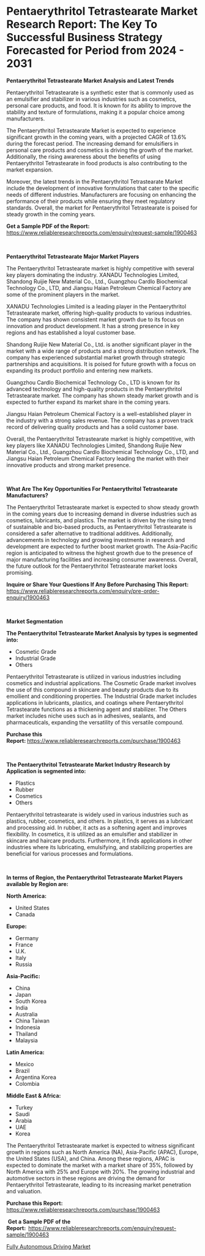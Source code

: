<p><h1>Pentaerythritol Tetrastearate Market Research Report: The Key To Successful Business Strategy Forecasted for Period from 2024 - 2031</h1></p><p><strong>Pentaerythritol Tetrastearate Market Analysis and Latest Trends</strong></p>
<p><p>Pentaerythritol Tetrastearate is a synthetic ester that is commonly used as an emulsifier and stabilizer in various industries such as cosmetics, personal care products, and food. It is known for its ability to improve the stability and texture of formulations, making it a popular choice among manufacturers.</p><p>The Pentaerythritol Tetrastearate Market is expected to experience significant growth in the coming years, with a projected CAGR of 13.6% during the forecast period. The increasing demand for emulsifiers in personal care products and cosmetics is driving the growth of the market. Additionally, the rising awareness about the benefits of using Pentaerythritol Tetrastearate in food products is also contributing to the market expansion.</p><p>Moreover, the latest trends in the Pentaerythritol Tetrastearate Market include the development of innovative formulations that cater to the specific needs of different industries. Manufacturers are focusing on enhancing the performance of their products while ensuring they meet regulatory standards. Overall, the market for Pentaerythritol Tetrastearate is poised for steady growth in the coming years.</p></p>
<p><strong>Get a Sample PDF of the Report:&nbsp;</strong> <a href="https://www.reliableresearchreports.com/enquiry/request-sample/1900463">https://www.reliableresearchreports.com/enquiry/request-sample/1900463</a></p>
<p>&nbsp;</p>
<p><strong>Pentaerythritol Tetrastearate Major Market Players</strong></p>
<p><p>The Pentaerythritol Tetrastearate market is highly competitive with several key players dominating the industry. XANADU Technologies Limited, Shandong Ruijie New Material Co., Ltd., Guangzhou Cardlo Biochemical Technology Co., LTD, and Jiangsu Haian Petroleum Chemical Factory are some of the prominent players in the market.</p><p>XANADU Technologies Limited is a leading player in the Pentaerythritol Tetrastearate market, offering high-quality products to various industries. The company has shown consistent market growth due to its focus on innovation and product development. It has a strong presence in key regions and has established a loyal customer base.</p><p>Shandong Ruijie New Material Co., Ltd. is another significant player in the market with a wide range of products and a strong distribution network. The company has experienced substantial market growth through strategic partnerships and acquisitions. It is poised for future growth with a focus on expanding its product portfolio and entering new markets.</p><p>Guangzhou Cardlo Biochemical Technology Co., LTD is known for its advanced technology and high-quality products in the Pentaerythritol Tetrastearate market. The company has shown steady market growth and is expected to further expand its market share in the coming years.</p><p>Jiangsu Haian Petroleum Chemical Factory is a well-established player in the industry with a strong sales revenue. The company has a proven track record of delivering quality products and has a solid customer base.</p><p>Overall, the Pentaerythritol Tetrastearate market is highly competitive, with key players like XANADU Technologies Limited, Shandong Ruijie New Material Co., Ltd., Guangzhou Cardlo Biochemical Technology Co., LTD, and Jiangsu Haian Petroleum Chemical Factory leading the market with their innovative products and strong market presence.</p></p>
<p>&nbsp;</p>
<p><strong>What Are The Key Opportunities For Pentaerythritol Tetrastearate Manufacturers?</strong></p>
<p><p>The Pentaerythritol Tetrastearate market is expected to show steady growth in the coming years due to increasing demand in diverse industries such as cosmetics, lubricants, and plastics. The market is driven by the rising trend of sustainable and bio-based products, as Pentaerythritol Tetrastearate is considered a safer alternative to traditional additives. Additionally, advancements in technology and growing investments in research and development are expected to further boost market growth. The Asia-Pacific region is anticipated to witness the highest growth due to the presence of major manufacturing facilities and increasing consumer awareness. Overall, the future outlook for the Pentaerythritol Tetrastearate market looks promising.</p></p>
<p><strong>Inquire or Share Your Questions If Any Before Purchasing This Report:</strong> <a href="https://www.reliableresearchreports.com/enquiry/pre-order-enquiry/1900463">https://www.reliableresearchreports.com/enquiry/pre-order-enquiry/1900463</a></p>
<p>&nbsp;</p>
<p><strong>Market Segmentation</strong></p>
<p><strong>The Pentaerythritol Tetrastearate Market Analysis by types is segmented into:</strong></p>
<p><ul><li>Cosmetic Grade</li><li>Industrial Grade</li><li>Others</li></ul></p>
<p><p>Pentaerythritol Tetrastearate is utilized in various industries including cosmetics and industrial applications. The Cosmetic Grade market involves the use of this compound in skincare and beauty products due to its emollient and conditioning properties. The Industrial Grade market includes applications in lubricants, plastics, and coatings where Pentaerythritol Tetrastearate functions as a thickening agent and stabilizer. The Others market includes niche uses such as in adhesives, sealants, and pharmaceuticals, expanding the versatility of this versatile compound.</p></p>
<p><strong>Purchase this Report:&nbsp;</strong><a href="https://www.reliableresearchreports.com/purchase/1900463">https://www.reliableresearchreports.com/purchase/1900463</a></p>
<p>&nbsp;</p>
<p><strong>The Pentaerythritol Tetrastearate Market Industry Research by Application is segmented into:</strong></p>
<p><ul><li>Plastics</li><li>Rubber</li><li>Cosmetics</li><li>Others</li></ul></p>
<p><p>Pentaerythritol tetrastearate is widely used in various industries such as plastics, rubber, cosmetics, and others. In plastics, it serves as a lubricant and processing aid. In rubber, it acts as a softening agent and improves flexibility. In cosmetics, it is utilized as an emulsifier and stabilizer in skincare and haircare products. Furthermore, it finds applications in other industries where its lubricating, emulsifying, and stabilizing properties are beneficial for various processes and formulations.</p></p>
<p>&nbsp;</p>
<p><strong>In terms of Region, the Pentaerythritol Tetrastearate Market Players available by Region are:</strong></p>
<p>
    <p> <strong> North America: </strong>
        <ul>
            <li>United States</li>
            <li>Canada</li>
        </ul>
        </p> 
    <p> <strong> Europe: </strong>
        <ul>
            <li>Germany</li>
            <li>France</li>
            <li>U.K.</li>
            <li>Italy</li>
            <li>Russia</li>
        </ul>
        </p> 
    <p> <strong> Asia-Pacific: </strong>
        <ul>
            <li>China</li>
            <li>Japan</li>
            <li>South Korea</li>
            <li>India</li>
            <li>Australia</li>
            <li>China Taiwan</li>
            <li>Indonesia</li>
            <li>Thailand</li>
            <li>Malaysia</li>
        </ul>
        </p> 
    <p> <strong> Latin America: </strong>
        <ul>
            <li>Mexico</li>
            <li>Brazil</li>
            <li>Argentina Korea</li>
            <li>Colombia</li>
        </ul>
        </p> 
    <p> <strong> Middle East & Africa: </strong>
        <ul>
            <li>Turkey</li>
            <li>Saudi</li>
            <li>Arabia</li>
            <li>UAE</li>
            <li>Korea</li>
        </ul>
    </p>
    </p>
<p><p>The Pentaerythritol Tetrastearate market is expected to witness significant growth in regions such as North America (NA), Asia-Pacific (APAC), Europe, the United States (USA), and China. Among these regions, APAC is expected to dominate the market with a market share of 35%, followed by North America with 25% and Europe with 20%. The growing industrial and automotive sectors in these regions are driving the demand for Pentaerythritol Tetrastearate, leading to its increasing market penetration and valuation.</p></p>
<p><strong>Purchase this Report: </strong><a href="https://www.reliableresearchreports.com/purchase/1900463">https://www.reliableresearchreports.com/purchase/1900463</a></p>
<p>&nbsp;<strong>Get a Sample PDF of the Report:&nbsp;&nbsp;</strong><a href="https://www.reliableresearchreports.com/enquiry/request-sample/1900463">https://www.reliableresearchreports.com/enquiry/request-sample/1900463</a></p>
<p><strong></strong></p>
<p><p><a href="https://angry-finch-aaf.notion.site/Fully-Autonomous-Driving-Market-Size-and-Examines-its-Market-Scope-with-a-Primary-Focus-on-Growth--f0668f4947094b3caba9f6b31005d14a">Fully Autonomous Driving Market</a></p></p>
